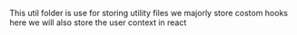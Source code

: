 This util folder is use for storing utility files 
we majorly store costom hooks here
we will also store the user context in react
